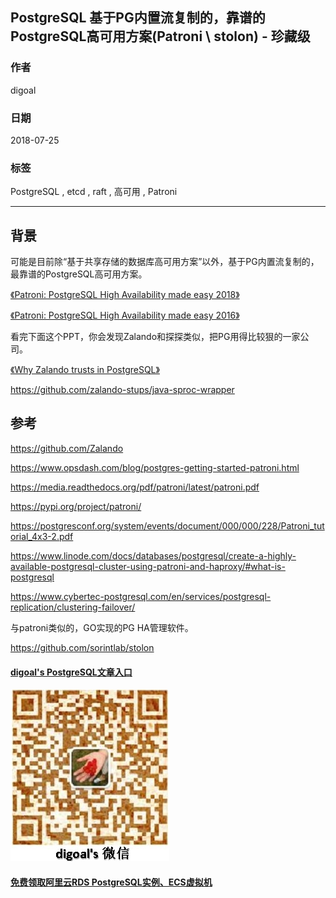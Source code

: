 ## PostgreSQL 基于PG内置流复制的，靠谱的PostgreSQL高可用方案(Patroni \ stolon) - 珍藏级  
                      
### 作者                               
digoal                             
                                        
### 日期                                                                                                                                               
2018-07-25                                                                          
                                                                               
### 标签                                                                            
PostgreSQL , etcd , raft , 高可用 , Patroni           
                                                                                                                                                  
----                                                                                                                                            
                                                                                                                                                     
## 背景      
  
可能是目前除“基于共享存储的数据库高可用方案”以外，基于PG内置流复制的，最靠谱的PostgreSQL高可用方案。  
  
[《Patroni: PostgreSQL High Availability made easy 2018》](20180725_03_pdf_003.pdf)  
  
[《Patroni: PostgreSQL High Availability made easy 2016》](20180725_03_pdf_001.pdf)  
  
看完下面这个PPT，你会发现Zalando和探探类似，把PG用得比较狠的一家公司。  
  
[《Why Zalando trusts in PostgreSQL》](20180725_03_pdf_002.pdf)  
  
https://github.com/zalando-stups/java-sproc-wrapper   
  
  
  
## 参考  
  
https://github.com/Zalando   
  
https://www.opsdash.com/blog/postgres-getting-started-patroni.html  
  
https://media.readthedocs.org/pdf/patroni/latest/patroni.pdf  
  
https://pypi.org/project/patroni/  
  
https://postgresconf.org/system/events/document/000/000/228/Patroni_tutorial_4x3-2.pdf  
  
https://www.linode.com/docs/databases/postgresql/create-a-highly-available-postgresql-cluster-using-patroni-and-haproxy/#what-is-postgresql  
  
https://www.cybertec-postgresql.com/en/services/postgresql-replication/clustering-failover/  
  
与patroni类似的，GO实现的PG HA管理软件。  
  
https://github.com/sorintlab/stolon  
  
  
  
  
  
  
  
  
  
  
  
  
  
  
  
#### [digoal's PostgreSQL文章入口](https://github.com/digoal/blog/blob/master/README.md "22709685feb7cab07d30f30387f0a9ae")
  
  
![digoal's weixin](../pic/digoal_weixin.jpg "f7ad92eeba24523fd47a6e1a0e691b59")
  
  
  
  
  
  
  
  
#### [免费领取阿里云RDS PostgreSQL实例、ECS虚拟机](https://www.aliyun.com/database/postgresqlactivity "57258f76c37864c6e6d23383d05714ea")
  
